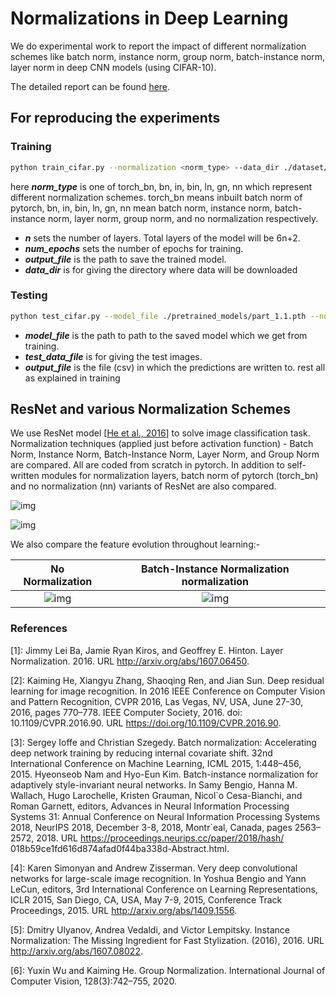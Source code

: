 # Normalizations in Deep Learning

We do experimental work to report the impact of different normalization schemes like batch norm, instance norm, group norm, batch-instance norm, layer norm in deep CNN models (using CIFAR-10).

The detailed report can be found [here](https://github.com/HarmanDotpy/Normalizations-in-Deep-Learning/blob/main/Normalizations_report.pdf). 

## For reproducing the experiments
### Training
```bash
python train_cifar.py --normalization <norm_type> --data_dir ./dataset/cifar-10-batches-py --output_file ./saving_results/1.1.pth --n 2 --num_epochs 2
```
here ***norm_type*** is one of torch_bn, bn, in, bin, ln, gn, nn which represent different normalization schemes. torch_bn means inbuilt batch norm of pytorch, bn, in, bin, ln, gn, nn mean batch norm, instance norm, batch-instance norm, layer norm, group norm, and no normalization respectively.

- ***n*** sets the number of layers. Total layers of the model will be 6n+2.
- ***num_epochs*** sets the number of epochs for training.
- ***output_file*** is the path to save the trained model.
- ***data_dir*** is for giving the directory where data will be downloaded

### Testing
```bash
python test_cifar.py --model_file ./pretrained_models/part_1.1.pth --normalization <norm_type> --n 2 --test_data_file ./sample_test_data/cifar_test.csv --output_file ./saving_results/1.1_test_out.csv
```
- ***model_file*** is the path to path to the saved model which we get from training.
- ***test_data_file*** is for giving the test images.
- ***output_file*** is the file (csv) in which the predictions are written to.
rest all as explained in training



## ResNet and various Normalization Schemes

We use ResNet model [[He et al., 2016](https://arxiv.org/abs/1512.03385)] to solve image classification task. Normalization techniques (applied just before activation function) - Batch Norm, Instance Norm, Batch-Instance Norm, Layer Norm, and Group Norm are compared. 
All are coded from scratch in pytorch. In addition to self-written modules for normalization layers, batch norm of pytorch (torch_bn) and no normalization (nn) variants of ResNet are also compared. 



![img](https://lh3.googleusercontent.com/ojhv6r8p3G8tnAMOtiII-4heIE2UL57OIfJLVYyw6Q5LVNmuugUrJmY1MoNCVmAJVRWMKkGe2dkUNdKuldXqJginRdrdPg0pHVRKd_dI8Y1ebYr_6_dmOC6wV1MK5q80IskOG6PN)

![img](https://lh3.googleusercontent.com/QpXYRudfXJX4cSszgMIgJZv9pxGIiEP1dYW6K9d6Lc9gHHHeozYlA-Q570jV3yXlhXFlC28xQfuP-gu1zwVMKJCX9oY7KtOAfjV-E8-7wgc7evpqPp8Az7XNxfYW8Ho13Uf_rH1B)

We also compare the feature evolution throughout learning:-

No Normalization            |  Batch-Instance Normalization normalization
:-------------------------:|:-------------------------:
![img](https://lh5.googleusercontent.com/VSiC9ONIpHZCW1E91nf92QbwdA4XV4PHDLNCWy4U74JEGjlg6CbQYA3GT-ZZiOzFS8aIuU91NjO288aGqG9Ca4VoU2ibsgjTqCvIL6K3z9TRHGHsRkssa752mp-hUuH7zwboN27u) |  ![img](https://lh6.googleusercontent.com/sIpydqM5F_1owAH7c_d_vC_W5BmlR0mzW8IBw93PC9bNwCELnojq6fJyy5XovA1fHvITqqVCQ1tVbjFiTCcJH5uhPF0wzD6V1Y8ekVUWxUVrleSi6zoM56yJcBreYRMz5Osm3JO0)

### References
[1]: Jimmy Lei Ba, Jamie Ryan Kiros, and Geoffrey E. Hinton. Layer Normalization.
2016. URL http://arxiv.org/abs/1607.06450.

[2]: Kaiming He, Xiangyu Zhang, Shaoqing Ren, and Jian Sun. Deep residual learning for image recognition. In 2016 IEEE Conference on Computer Vision and
Pattern Recognition, CVPR 2016, Las Vegas, NV, USA, June 27-30, 2016,
pages 770–778. IEEE Computer Society, 2016. doi: 10.1109/CVPR.2016.90.
URL https://doi.org/10.1109/CVPR.2016.90.

[3]: Sergey Ioffe and Christian Szegedy. Batch normalization: Accelerating deep
network training by reducing internal covariate shift. 32nd International Conference on Machine Learning, ICML 2015, 1:448–456, 2015.
Hyeonseob Nam and Hyo-Eun Kim. Batch-instance normalization for adaptively style-invariant neural networks. In Samy Bengio, Hanna M. Wallach, Hugo Larochelle, Kristen Grauman, Nicol`o Cesa-Bianchi, and Roman Garnett, editors, Advances in Neural Information Processing Systems 31: Annual Conference on Neural Information Processing Systems 2018, NeurIPS 2018, December 3-8, 2018, Montr´eal, Canada, pages 2563–
2572, 2018. URL https://proceedings.neurips.cc/paper/2018/hash/
018b59ce1fd616d874afad0f44ba338d-Abstract.html.

[4]: Karen Simonyan and Andrew Zisserman. Very deep convolutional networks for
large-scale image recognition. In Yoshua Bengio and Yann LeCun, editors,
3rd International Conference on Learning Representations, ICLR 2015, San
Diego, CA, USA, May 7-9, 2015, Conference Track Proceedings, 2015. URL
http://arxiv.org/abs/1409.1556.

[5]: Dmitry Ulyanov, Andrea Vedaldi, and Victor Lempitsky. Instance Normalization: The Missing Ingredient for Fast Stylization. (2016), 2016. URL
http://arxiv.org/abs/1607.08022.

[6]: Yuxin Wu and Kaiming He. Group Normalization. International Journal of
Computer Vision, 128(3):742–755, 2020.

